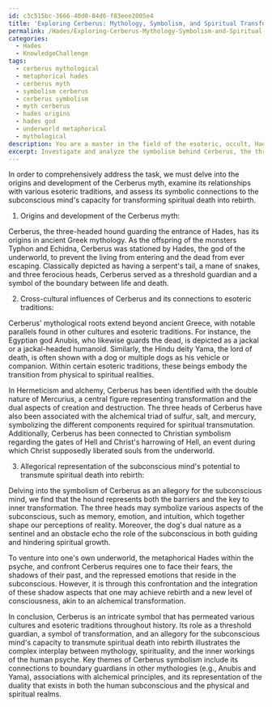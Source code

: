 ```yaml
---
id: c3c515bc-3666-40d0-84d6-f83eee2005e4
title: 'Exploring Cerberus: Mythology, Symbolism, and Spiritual Transformation'
permalink: /Hades/Exploring-Cerberus-Mythology-Symbolism-and-Spiritual-Transformation/
categories:
  - Hades
  - KnowledgeChallenge
tags:
  - cerberus mythological
  - metaphorical hades
  - cerberus myth
  - symbolism cerberus
  - cerberus symbolism
  - myth cerberus
  - hades origins
  - hades god
  - underworld metaphorical
  - mythological
description: You are a master in the field of the esoteric, occult, Hades and Education. You are a writer of tests, challenges, books and deep knowledge on Hades for initiates and students to gain deep insights and understanding from. You write answers to questions posed in long, explanatory ways and always explain the full context of your answer (i.e., related concepts, formulas, examples, or history), as well as the step-by-step thinking process you take to answer the challenges. Be rigorous and thorough, and summarize the key themes, ideas, and conclusions at the end.
excerpt: Investigate and analyze the symbolism behind Cerberus, the three-headed hound guarding the entrance of Hades, in relation to both ancient Greek mythology and its cross-cultural influence throughout various esoteric traditions, and evaluate its allegorical representation of the subconscious mind's potential to transmute spiritual death into rebirth.
---
```

In order to comprehensively address the task, we must delve into the origins and development of the Cerberus myth, examine its relationships with various esoteric traditions, and assess its symbolic connections to the subconscious mind's capacity for transforming spiritual death into rebirth. 

1. Origins and development of the Cerberus myth:

Cerberus, the three-headed hound guarding the entrance of Hades, has its origins in ancient Greek mythology. As the offspring of the monsters Typhon and Echidna, Cerberus was stationed by Hades, the god of the underworld, to prevent the living from entering and the dead from ever escaping. Classically depicted as having a serpent's tail, a mane of snakes, and three ferocious heads, Cerberus served as a threshold guardian and a symbol of the boundary between life and death.

2. Cross-cultural influences of Cerberus and its connections to esoteric traditions:

Cerberus' mythological roots extend beyond ancient Greece, with notable parallels found in other cultures and esoteric traditions. For instance, the Egyptian god Anubis, who likewise guards the dead, is depicted as a jackal or a jackal-headed humanoid. Similarly, the Hindu deity Yama, the lord of death, is often shown with a dog or multiple dogs as his vehicle or companion. Within certain esoteric traditions, these beings embody the transition from physical to spiritual realities.

In Hermeticism and alchemy, Cerberus has been identified with the double nature of Mercurius, a central figure representing transformation and the dual aspects of creation and destruction. The three heads of Cerberus have also been associated with the alchemical triad of sulfur, salt, and mercury, symbolizing the different components required for spiritual transmutation. Additionally, Cerberus has been connected to Christian symbolism regarding the gates of Hell and Christ's harrowing of Hell, an event during which Christ supposedly liberated souls from the underworld.

3. Allegorical representation of the subconscious mind's potential to transmute spiritual death into rebirth:

Delving into the symbolism of Cerberus as an allegory for the subconscious mind, we find that the hound represents both the barriers and the key to inner transformation. The three heads may symbolize various aspects of the subconscious, such as memory, emotion, and intuition, which together shape our perceptions of reality. Moreover, the dog's dual nature as a sentinel and an obstacle echo the role of the subconscious in both guiding and hindering spiritual growth.

To venture into one's own underworld, the metaphorical Hades within the psyche, and confront Cerberus requires one to face their fears, the shadows of their past, and the repressed emotions that reside in the subconscious. However, it is through this confrontation and the integration of these shadow aspects that one may achieve rebirth and a new level of consciousness, akin to an alchemical transformation.

In conclusion, Cerberus is an intricate symbol that has permeated various cultures and esoteric traditions throughout history. Its role as a threshold guardian, a symbol of transformation, and an allegory for the subconscious mind's capacity to transmute spiritual death into rebirth illustrates the complex interplay between mythology, spirituality, and the inner workings of the human psyche. Key themes of Cerberus symbolism include its connections to boundary guardians in other mythologies (e.g., Anubis and Yama), associations with alchemical principles, and its representation of the duality that exists in both the human subconscious and the physical and spiritual realms.

